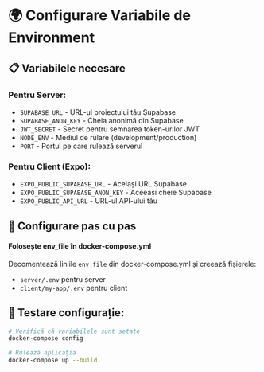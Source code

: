 # 🌍 Configurare Variabile de Environment

## 📋 Variabilele necesare

### Pentru Server:
- `SUPABASE_URL` - URL-ul proiectului tău Supabase
- `SUPABASE_ANON_KEY` - Cheia anonimă din Supabase
- `JWT_SECRET` - Secret pentru semnarea token-urilor JWT
- `NODE_ENV` - Mediul de rulare (development/production)
- `PORT` - Portul pe care rulează serverul

### Pentru Client (Expo):
- `EXPO_PUBLIC_SUPABASE_URL` - Același URL Supabase
- `EXPO_PUBLIC_SUPABASE_ANON_KEY` - Aceeași cheie Supabase
- `EXPO_PUBLIC_API_URL` - URL-ul API-ului tău

## 🔧 Configurare pas cu pas


#### Folosește env_file în docker-compose.yml
Decomentează liniile `env_file` din docker-compose.yml și creează fișierele:
- `server/.env` pentru server
- `client/my-app/.env` pentru client

## 🚀 Testare configurație:
```bash
# Verifică că variabilele sunt setate
docker-compose config

# Rulează aplicația
docker-compose up --build
``` 